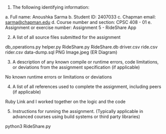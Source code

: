 1) The following identifying information:

a. Full name: Anoushka Sarma
b. Student ID: 2407033
c. Chapman email: sarma@chapman.edu
d. Course number and section: CPSC 408 - 01
e. Assignment or exercise number: Assignment 5 - RideShare App

2) A list of all source files submitted for the assignment

db_operations.py
helper.py
RideShare.py
RideShare.db
driver.csv
ride.csv
rider.csv
data-dump.sql
PNG Image.jpeg (ER Diagram)


3) A description of any known compile or runtime errors, code limitations, or deviations
from the assignment specification (if applicable)

  No known runtime errors or limitations or deviations

4) A list of all references used to complete the assignment, including peers (if applicable)

Ruby Link and I worked together on the logic and the code

5) Instructions for running the assignment. (Typically applicable in advanced courses using
build systems or third party libraries)

python3 RideShare.py